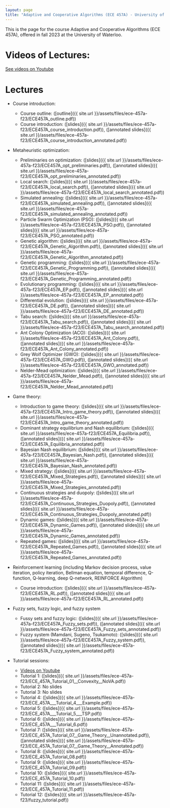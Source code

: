 ```yaml
---
layout: page
title: "Adaptive and Cooperative Algorithms (ECE 457A) - University of Waterloo"
---
```


This is the page for the course Adaptive and Cooperative Algorithms (ECE 457A), offered in fall 2023 at the University of Waterloo.

# Videos of Lectures:

[See videos on Youtube](https://www.youtube.com/playlist?list=PLPrxGIUWsqP2bR-H5mEw8EMYByeaQklOI)

# Lectures

- Course introduction:
  - Course outline: ([outline]({{ site.url }}/assets/files/ece-457a-f23/ECE457A_outline.pdf))
  - Course introduction: ([slides]({{ site.url }}/assets/files/ece-457a-f23/ECE457A_course_introduction.pdf)), ([annotated slides]({{ site.url }}/assets/files/ece-457a-f23/ECE457A_course_introduction_annotated.pdf))
- Metaheuristic optimization:
  - Preliminaries on optimization: ([slides]({{ site.url }}/assets/files/ece-457a-f23/ECE457A_opt_preliminaries.pdf)), ([annotated slides]({{ site.url }}/assets/files/ece-457a-f23/ECE457A_opt_preliminaries_annotated.pdf))
  - Local search: ([slides]({{ site.url }}/assets/files/ece-457a-f23/ECE457A_local_search.pdf)), ([annotated slides]({{ site.url }}/assets/files/ece-457a-f23/ECE457A_local_search_annotated.pdf))
  - Simulated annealing: ([slides]({{ site.url }}/assets/files/ece-457a-f23/ECE457A_simulated_annealing.pdf)), ([annotated slides]({{ site.url }}/assets/files/ece-457a-f23/ECE457A_simulated_annealing_annotated.pdf))
  - Particle Swarm Optimization (PSO): ([slides]({{ site.url }}/assets/files/ece-457a-f23/ECE457A_PSO.pdf)), ([annotated slides]({{ site.url }}/assets/files/ece-457a-f23/ECE457A_PSO_annotated.pdf))
  - Genetic algorithm: ([slides]({{ site.url }}/assets/files/ece-457a-f23/ECE457A_Genetic_Algorithm.pdf)), ([annotated slides]({{ site.url }}/assets/files/ece-457a-f23/ECE457A_Genetic_Algorithm_annotated.pdf))
  - Genetic programming: ([slides]({{ site.url }}/assets/files/ece-457a-f23/ECE457A_Genetic_Programming.pdf)), ([annotated slides]({{ site.url }}/assets/files/ece-457a-f23/ECE457A_Genetic_Programming_annotated.pdf))
  - Evolutionary programming: ([slides]({{ site.url }}/assets/files/ece-457a-f23/ECE457A_EP.pdf)), ([annotated slides]({{ site.url }}/assets/files/ece-457a-f23/ECE457A_EP_annotated.pdf))
  - Differential evolution: ([slides]({{ site.url }}/assets/files/ece-457a-f23/ECE457A_DE.pdf)), ([annotated slides]({{ site.url }}/assets/files/ece-457a-f23/ECE457A_DE_annotated.pdf))
  - Tabu search: ([slides]({{ site.url }}/assets/files/ece-457a-f23/ECE457A_Tabu_search.pdf)), ([annotated slides]({{ site.url }}/assets/files/ece-457a-f23/ECE457A_Tabu_search_annotated.pdf))
  - Ant Colony Optimization (ACO): ([slides]({{ site.url }}/assets/files/ece-457a-f23/ECE457A_Ant_Colony.pdf)), ([annotated slides]({{ site.url }}/assets/files/ece-457a-f23/ECE457A_Ant_Colony_annotated.pdf))
  - Grey Wolf Optimizer (GWO): ([slides]({{ site.url }}/assets/files/ece-457a-f23/ECE457A_GWO.pdf)), ([annotated slides]({{ site.url }}/assets/files/ece-457a-f23/ECE457A_GWO_annotated.pdf))
  - Nelder-Mead optimization: ([slides]({{ site.url }}/assets/files/ece-457a-f23/ECE457A_Nelder_Mead.pdf)), ([annotated slides]({{ site.url }}/assets/files/ece-457a-f23/ECE457A_Nelder_Mead_annotated.pdf))
- Game theory:
  - Introduction to game theory: ([slides]({{ site.url }}/assets/files/ece-457a-f23/ECE457A_Intro_game_theory.pdf)), ([annotated slides]({{ site.url }}/assets/files/ece-457a-f23/ECE457A_Intro_game_theory_annotated.pdf))
  - Dominant strategy equilibrium and Nash equilibrium: ([slides]({{ site.url }}/assets/files/ece-457a-f23/ECE457A_Equilibria.pdf)), ([annotated slides]({{ site.url }}/assets/files/ece-457a-f23/ECE457A_Equilibria_annotated.pdf))
  - Bayesian Nash equilibrium: ([slides]({{ site.url }}/assets/files/ece-457a-f23/ECE457A_Bayesian_Nash.pdf)), ([annotated slides]({{ site.url }}/assets/files/ece-457a-f23/ECE457A_Bayesian_Nash_annotated.pdf))
  - Mixed strategy: ([slides]({{ site.url }}/assets/files/ece-457a-f23/ECE457A_Mixed_Strategies.pdf)), ([annotated slides]({{ site.url }}/assets/files/ece-457a-f23/ECE457A_Mixed_Strategies_annotated.pdf))
  - Continuous strategies and duopoly: ([slides]({{ site.url }}/assets/files/ece-457a-f23/ECE457A_Continuous_Strategies_Duopoly.pdf)), ([annotated slides]({{ site.url }}/assets/files/ece-457a-f23/ECE457A_Continuous_Strategies_Duopoly_annotated.pdf))
  - Dynamic games: ([slides]({{ site.url }}/assets/files/ece-457a-f23/ECE457A_Dynamic_Games.pdf)), ([annotated slides]({{ site.url }}/assets/files/ece-457a-f23/ECE457A_Dynamic_Games_annotated.pdf))
  - Repeated games: ([slides]({{ site.url }}/assets/files/ece-457a-f23/ECE457A_Repeated_Games.pdf)), ([annotated slides]({{ site.url }}/assets/files/ece-457a-f23/ECE457A_Repeated_Games_annotated.pdf))
- Reinforcement learning (including Markov decision process, value iteration, policy iteration, Bellman equation, temporal difference, Q-function, Q-learning, deep Q-network, REINFORCE Algorithm)
  - Course introduction: ([slides]({{ site.url }}/assets/files/ece-457a-f23/ECE457A_RL.pdf)), ([annotated slides]({{ site.url }}/assets/files/ece-457a-f23/ECE457A_RL_annotated.pdf))
- Fuzzy sets, fuzzy logic, and fuzzy system
  - Fussy sets and fuzzy logic: ([slides]({{ site.url }}/assets/files/ece-457a-f23/ECE457A_Fuzzy_sets.pdf)), ([annotated slides]({{ site.url }}/assets/files/ece-457a-f23/ECE457A_Fuzzy_sets_annotated.pdf))
  - Fuzzy system (Mamdani, Sugeno, Tsukamoto): ([slides]({{ site.url }}/assets/files/ece-457a-f23/ECE457A_Fuzzy_system.pdf)), ([annotated slides]({{ site.url }}/assets/files/ece-457a-f23/ECE457A_Fuzzy_system_annotated.pdf))
 
- Tutorial sessions:
  - [Videos on Youtube](https://www.youtube.com/playlist?list=PLPrxGIUWsqP2bR-H5mEw8EMYByeaQklOI)
  - Tutorial 1: ([slides]({{ site.url }}/assets/files/ece-457a-f23/ECE_457A_Tutorial_01__Convexity__NoVA.pdf))
  - Tutorial 2: No slides
  - Tutorial 3: No slides
  - Tutorial 4: ([slides]({{ site.url }}/assets/files/ece-457a-f23/ECE_457A___Tutorial_4___Example.pdf))
  - Tutorial 5: ([slides]({{ site.url }}/assets/files/ece-457a-f23/ECE_457A___Tutorial_5___TSP.pdf))
  - Tutorial 6: ([slides]({{ site.url }}/assets/files/ece-457a-f23/ECE_457A___Tutorial_6.pdf))
  - Tutorial 7: ([slides]({{ site.url }}/assets/files/ece-457a-f23/ECE_457A_Tutorial_07__Game_Theory__Unannotated.pdf)), ([annotated slides]({{ site.url }}/assets/files/ece-457a-f23/ECE_457A_Tutorial_07__Game_Theory__Annotated.pdf))
  - Tutorial 8: ([slides]({{ site.url }}/assets/files/ece-457a-f23/ECE_457A_Tutorial_08.pdf))
  - Tutorial 9: ([slides]({{ site.url }}/assets/files/ece-457a-f23/ECE_457A_Tutorial_09.pdf))
  - Tutorial 10: ([slides]({{ site.url }}/assets/files/ece-457a-f23/ECE_457A_Tutorial_10.pdf))
  - Tutorial 11: ([slides]({{ site.url }}/assets/files/ece-457a-f23/ECE_457A_Tutorial_11.pdf))
  - Tutorial 12: ([slides]({{ site.url }}/assets/files/ece-457a-f23/fuzzy_tutorial.pdf))
